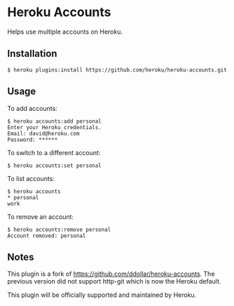 # Heroku Accounts

Helps use multiple accounts on Heroku.

## Installation

    $ heroku plugins:install https://github.com/heroku/heroku-accounts.git

## Usage

To add accounts:

    $ heroku accounts:add personal
    Enter your Heroku credentials.
    Email: david@heroku.com
    Password: ******

To switch to a different account:

    $ heroku accounts:set personal

To list accounts:

    $ heroku accounts
    * personal
    work

To remove an account:

    $ heroku accounts:remove personal
    Account removed: personal

## Notes

This plugin is a fork of https://github.com/ddollar/heroku-accounts. The previous version did not support http-git which is now the Heroku default.

This plugin will be officially supported and maintained by Heroku.

